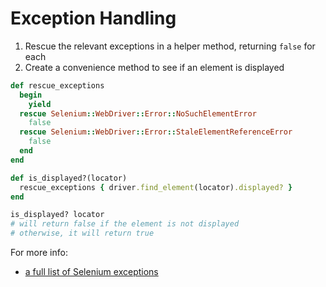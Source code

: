 # Exception Handling

1. Rescue the relevant exceptions in a helper method, returning `false` for each
2. Create a convenience method to see if an element is displayed

```ruby
def rescue_exceptions
  begin
    yield
  rescue Selenium::WebDriver::Error::NoSuchElementError
    false
  rescue Selenium::WebDriver::Error::StaleElementReferenceError
    false
  end
end

def is_displayed?(locator)
  rescue_exceptions { driver.find_element(locator).displayed? }
end

is_displayed? locator
# will return false if the element is not displayed
# otherwise, it will return true
```

For more info:
+ [a full list of Selenium exceptions](https://selenium.googlecode.com/git/docs/api/rb/Selenium/WebDriver/Error.html)
